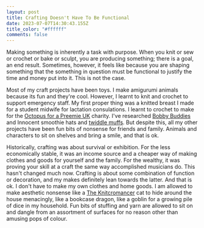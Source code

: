 ```yaml
---
layout: post
title: Crafting Doesn't Have To Be Functional
date: 2023-07-07T14:30:43.155Z
title_color: "#ffffff"
comments: false
---
```

M﻿aking something is inherently a task with purpose. When you knit or sew or crochet or bake or sculpt, you are producing something; there is a goal, an end result. Sometimes, however, it feels like because you are shaping something that the something in question must be functional to justify the time and money put into it. This is not the case.

M﻿ost of my craft projects have been toys. I make amigurumi animals because its fun and they're cool. However, I learnt to knit and crochet to support emergency staff. My first proper thing was a knitted breast I made for a student midwife for lactation consulations. I learnt to crochet to make for the [Octopus for a Preemie UK](https://octopusforapreemie.co.uk/) charity. I've researched [Bobby Buddies](https://www.hampshire.police.uk/news/hampshire/news/news/2019/september/bobby-buddies-officers-give-teddy-bears-to-children-living-with-domestic-abuse/#:~:text=...%20Knitted%20police%20officer%20teddy%20bears%20are%20being,exist%20when%20police%20attend%20after%20a%20domestic%20incident.) and Innocent smoothie hats and [twiddle muffs](https://www.ouh.nhs.uk/patient-guide/documents/twiddle-muffs.pdf). But despite this, all my other projects have been fun bits of nonsense for friends and family. Animals and characters to sit on shelves and bring a smile, and that is ok.

H﻿istorically, crafting was about survival or exhibition. For the less economically stable, it was an income source and a cheaper way of making clothes and goods for yourself and the family. For the wealthy, it was proving your skill at a craft the same way accomplished musicians do. This hasn't changed much now. Crafting is about some combination of function or decoration, and my makes definitely lean towards the latter. And that is ok. I don't have to make my own clothes and home goods. I am allowed to make aesthetic nonsense like a [The Knitcromancer](https://www.youtube.com/watch?v=WtfGTsSnMNg&cbrd=1) cat to hide around the house menacingly, like a bookcase dragon, like a goblin for a growing pile of dice in my household. Fun bits of stuffing and yarn are allowed to sit on and dangle from an assortment of surfaces for no reason other than amusing pops of colour.
